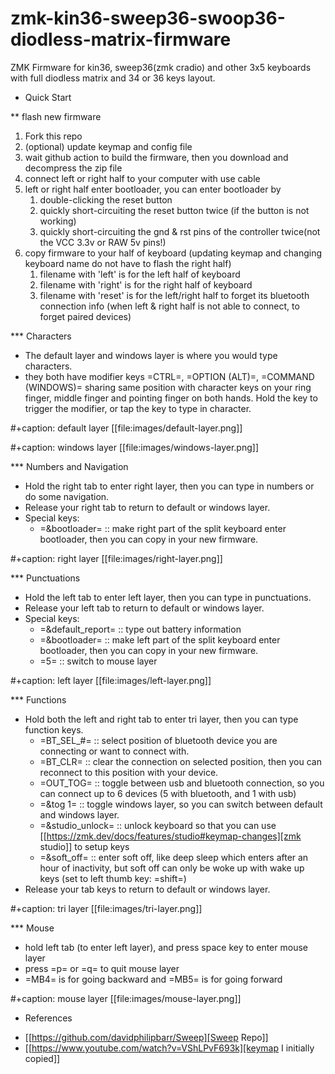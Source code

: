# zmk-kin36-sweep36-swoop36-diodless-matrix-firmware
ZMK Firmware for kin36, sweep36(zmk cradio) and other 3x5 keyboards with full diodless matrix and 34 or 36 keys layout.



* Quick Start

** flash new firmware

1. Fork this repo
2. (optional) update keymap and config file
3. wait github action to build the firmware, then you download and decompress the zip file
4. connect left or right half to your computer with use cable
5. left or right half enter bootloader, you can enter bootloader by
   1) double-clicking the reset button
   2) quickly short-circuiting the reset button twice (if the button is not working)
   3) quickly short-circuiting the gnd & rst pins of the controller twice(not the VCC 3.3v or RAW 5v pins!) 
6. copy firmware to your half of keyboard (updating keymap and changing keyboard name do not have to flash the right half)
   1) filename with 'left' is for the left half of keyboard
   2) filename with 'right' is for the right half of keyboard
   3) filename with 'reset' is for the left/right half to forget its bluetooth connection info (when left & right half is not able to connect, to forget paired devices)


*** Characters

- The default layer and windows layer is where you would type characters.
- they both have modifier keys =CTRL=, =OPTION (ALT)=, =COMMAND (WINDOWS)= sharing same position with character keys on your ring finger, middle finger and pointing finger on both hands. Hold the key to trigger the modifier, or tap the key to type in character.

#+caption: default layer
[[file:images/default-layer.png]]

#+caption: windows layer
[[file:images/windows-layer.png]]

*** Numbers and Navigation

- Hold the right tab to enter right layer, then you can type in numbers or do some navigation.
- Release your right tab to return to default or windows layer.
- Special keys:
  - =&bootloader= :: make right part of the split keyboard enter bootloader, then you can copy in your new firmware.

#+caption: right layer
[[file:images/right-layer.png]]

*** Punctuations

- Hold the left tab to enter left layer, then you can type in punctuations.
- Release your left tab to return to default or windows layer.
- Special keys:
  - =&default_report= :: type out battery information
  - =&bootloader= :: make left part of the split keyboard enter bootloader, then you can copy in your new firmware.
  - =5= :: switch to mouse layer

#+caption: left layer
[[file:images/left-layer.png]]

*** Functions

- Hold both the left and right tab to enter tri layer, then you can type function keys.
  - =BT_SEL_#= :: select position of bluetooth device you are connecting or want to connect with.
  - =BT_CLR= :: clear the connection on selected position, then you can reconnect to this position with your device.
  - =OUT_TOG= :: toggle between usb and bluetooth connection, so you can connect up to 6 devices (5 with bluetooth, and 1 with usb)
  - =&tog 1= :: toggle windows layer, so you can switch between default and windows layer.
  - =&studio_unlock= :: unlock keyboard so that you can use [[https://zmk.dev/docs/features/studio#keymap-changes][zmk studio]] to setup keys
  - =&soft_off= :: enter soft off, like deep sleep which enters after an hour of inactivity, but soft off can only be woke up with wake up keys (set to left thumb key: =shift=)
- Release your tab keys to return to default or windows layer.

#+caption: tri layer
[[file:images/tri-layer.png]]

*** Mouse

- hold left tab (to enter left layer), and press space key to enter mouse layer
- press =p= or =q= to quit mouse layer
- =MB4= is for going backward and =MB5= is for going forward

#+caption: mouse layer
[[file:images/mouse-layer.png]]

* References

- [[https://github.com/davidphilipbarr/Sweep][Sweep Repo]]
- [[https://www.youtube.com/watch?v=VShLPvF693k][keymap I initially copied]]
